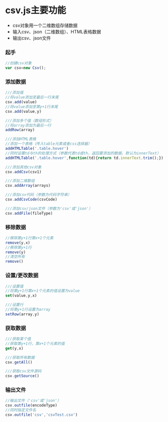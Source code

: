 # csv.js主要功能
- csv对象用一个二维数组存储数据
- 输入csv、json（二维数组）、HTML表格数据
- 输出csv、json文件

### 起手
```javascript
//创建csv对象
var csv=new Csv();
```
### 添加数据 ###
```javascript
///添加值
//将value添加至最后一行末尾
csv.add(value)
//将value添加至第y+1行末尾
csv.add(value,y)

///添加多个值（数组形式）
//将array添加为最后一行
addRow(array)

///添加HTML表格
//添加一个表格（传入table元素或者css选择器）
addHTMLTable('.table.hover')
//同时设置td与th的处理方式（参数代表td或th，返回要添加的数据，默认为innerText）
addHTMLTable('.table.hover',function(td){return td.innerText.trim();})

///添加其他csv对象
csv.addCsv(csv1)

///添加二维数组
csv.addArray(arrays)

///添加csv代码（参数为代码字符串）
csv.addCsvCode(csvCode)

///添加csv/json文件（参数为'csv'或'json'）
csv.addFile(fileType)

```
### 移除数据 ###
```javascript
//移除第y+1行第x+1个元素
remove(y,x)
//移除第y+1行
remove(y)
//清空所有
remove()
```
### 设置/更改数据 ###
```javascript
///设置值
//将第y+1行第x+1个元素的值设置为value
set(value,y,x)

///设置行
//将第y+1行设置为array
setRow(array,y)
```
### 获取数据 ###
```javascript
///获取某个值
//获取第y+1行，第x+1个元素的值
get(y,x)

///获取所有数据
csv.getAll()

///获取csv文件源码
csv.getSource()
```
### 输出文件 ###
```javascript
//输出文件（'csv'或'json'）
csv.outfile(encodeType)
//同时指定文件名
csv.outfile('csv','csvTest.csv')
```

